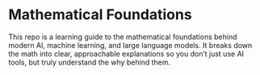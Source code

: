 # Mathematical Foundations
This repo is a learning guide to the mathematical foundations behind modern AI, machine learning, and large language models. It breaks down the math into clear, approachable explanations so you don’t just use AI tools, but truly understand the why behind them.
